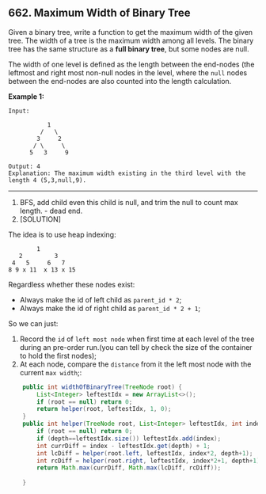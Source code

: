 ## 662. Maximum Width of Binary Tree

Given a binary tree, write a function to get the maximum width of the given tree. The width of a tree is the maximum width among all levels. The binary tree has the same structure as a **full binary tree**, but some nodes are null. 

The width of one level is defined as the length between the end-nodes (the leftmost and right most non-null nodes in the level, where the `null` nodes between the end-nodes are also counted into the length calculation.

**Example 1:**

```
Input: 

           1
         /   \
        3     2
       / \     \  
      5   3     9 

Output: 4
Explanation: The maximum width existing in the third level with the length 4 (5,3,null,9).
```

----

1. BFS, add child even this child is null, and trim the null to count max length. - dead end.
2. [SOLUTION]

The idea is to use heap indexing:

```
        1
   2         3
 4   5     6   7
8 9 x 11  x 13 x 15
```
Regardless whether these nodes exist:

- Always make the id of left child as `parent_id * 2`;
- Always make the id of right child as `parent_id * 2 + 1`;

So we can just:

1. Record the `id` of `left most node` when first time at each level of the tree during an pre-order run.(you can tell by check the size of the container to hold the first nodes);
2. At each node, compare the `distance` from it the left most node with the current `max width`;:

```java
    public int widthOfBinaryTree(TreeNode root) {
        List<Integer> leftestIdx = new ArrayList<>();
        if (root == null) return 0;
        return helper(root, leftestIdx, 1, 0);
    }
    public int helper(TreeNode root, List<Integer> leftestIdx, int index, int depth) {
        if (root == null) return 0;
        if (depth==leftestIdx.size()) leftestIdx.add(index);
        int currDiff = index - leftestIdx.get(depth) + 1;
        int lcDiff = helper(root.left, leftestIdx, index*2, depth+1);
        int rcDiff = helper(root.right, leftestIdx, index*2+1, depth+1);
        return Math.max(currDiff, Math.max(lcDiff, rcDiff));
        
    }
```

